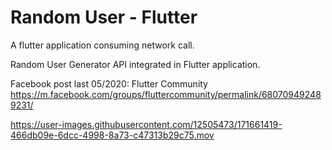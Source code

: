# Random User - Flutter 

A flutter application consuming network call.

Random User Generator API integrated in Flutter application.

Facebook post last 05/2020:
Flutter Community
https://m.facebook.com/groups/fluttercommunity/permalink/680709492489231/


https://user-images.githubusercontent.com/12505473/171661419-466db09e-6dcc-4998-8a73-c47313b29c75.mov

